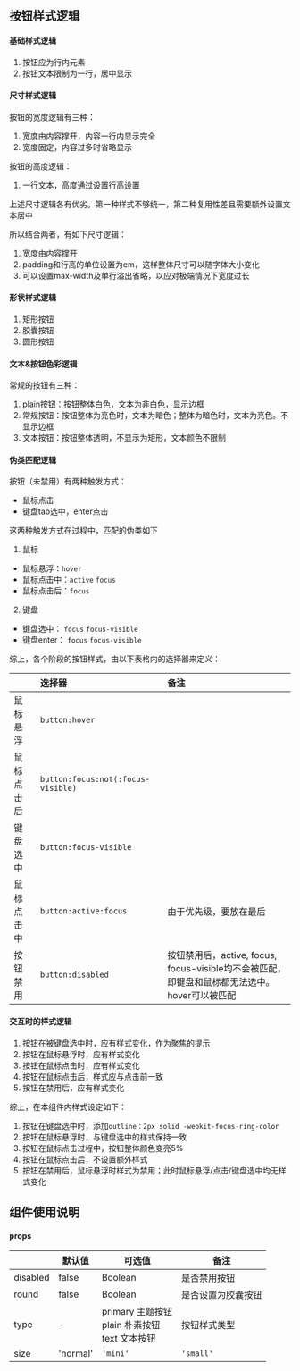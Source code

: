 ## 按钮样式逻辑
#### 基础样式逻辑

1. 按钮应为行内元素
2. 按钮文本限制为一行，居中显示
#### 尺寸样式逻辑
按钮的宽度逻辑有三种：

1. 宽度由内容撑开，内容一行内显示完全
2. 宽度固定，内容过多时省略显示

按钮的高度逻辑：

1. 一行文本，高度通过设置行高设置

上述尺寸逻辑各有优劣。第一种样式不够统一，第二种复用性差且需要额外设置文本居中

所以结合两者，有如下尺寸逻辑：

1. 宽度由内容撑开
2. padding和行高的单位设置为em，这样整体尺寸可以随字体大小变化
3. 可以设置max-width及单行溢出省略，以应对极端情况下宽度过长
#### 形状样式逻辑

1. 矩形按钮
2. 胶囊按钮
3. 圆形按钮
#### 文本&按钮色彩逻辑
常规的按钮有三种：

1. plain按钮：按钮整体白色，文本为非白色，显示边框
2. 常规按钮：按钮整体为亮色时，文本为暗色；整体为暗色时，文本为亮色。不显示边框
3. 文本按钮：按钮整体透明，不显示为矩形，文本颜色不限制
#### 伪类匹配逻辑
按钮（未禁用）有两种触发方式：

- 鼠标点击
- 键盘tab选中，enter点击

这两种触发方式在过程中，匹配的伪类如下

1. 鼠标
- 鼠标悬浮：`hover`
- 鼠标点击中：`active` `focus`
- 鼠标点击后：`focus`
2. 键盘
- 键盘选中： `focus` `focus-visible`
- 键盘enter： `focus` `focus-visible`

综上，各个阶段的按钮样式，由以下表格内的选择器来定义：

|            | 选择器                             | 备注                                                         |
| :--------- | :--------------------------------- | :----------------------------------------------------------- |
| 鼠标悬浮   | `button:hover`                     |                                                              |
| 鼠标点击后 | `button:focus:not(:focus-visible)` |                                                              |
| 键盘选中   | `button:focus-visible`             |                                                              |
| 鼠标点击中 | `button:active:focus`              | 由于优先级，要放在最后                                       |
| 按钮禁用   | `button:disabled`                  | 按钮禁用后，active, focus, focus-visible均不会被匹配，即键盘和鼠标都无法选中。hover可以被匹配 |

#### 交互时的样式逻辑

1. 按钮在被键盘选中时，应有样式变化，作为聚焦的提示
2. 按钮在鼠标悬浮时，应有样式变化
3. 按钮在鼠标点击时，应有样式变化
4. 按钮在鼠标点击后，样式应与点击前一致
5. 按钮在禁用后，应有样式变化

综上，在本组件内样式设定如下：

1. 按钮在键盘选中时，添加`outline：2px solid -webkit-focus-ring-color`
2. 按钮在鼠标悬浮时，与键盘选中的样式保持一致
3. 按钮在鼠标点击过程中，按钮整体颜色变亮5%
4. 按钮在鼠标点击后，不设置额外样式
5. 按钮在禁用后，鼠标悬浮时样式为禁用；此时鼠标悬浮/点击/键盘选中均无样式变化
## 组件使用说明
#### props
|  | 默认值 | 可选值 | 备注 |
| --- | --- | --- | --- |
| disabled | false | Boolean | 是否禁用按钮 |
| round | false | Boolean | 是否设置为胶囊按钮 |
| type | - | primary 主题按钮<br />plain 朴素按钮<br />text 文本按钮 |按钮样式类型|
| size | 'normal' | `'mini'` | `'small'` | `'normal'`                       |按钮尺寸|
